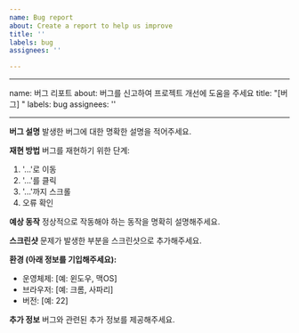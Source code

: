 ```yaml
---
name: Bug report
about: Create a report to help us improve
title: ''
labels: bug
assignees: ''

---
```


---
name: 버그 리포트
about: 버그를 신고하여 프로젝트 개선에 도움을 주세요
title: "[버그] "
labels: bug
assignees: ''

---

**버그 설명**
발생한 버그에 대한 명확한 설명을 적어주세요.

**재현 방법**
버그를 재현하기 위한 단계:
1. '...'로 이동
2. '...'를 클릭
3. '...'까지 스크롤
4. 오류 확인

**예상 동작**
정상적으로 작동해야 하는 동작을 명확히 설명해주세요.

**스크린샷**
문제가 발생한 부분을 스크린샷으로 추가해주세요.

**환경 (아래 정보를 기입해주세요):**
- 운영체제: [예: 윈도우, 맥OS]
- 브라우저: [예: 크롬, 사파리]
- 버전: [예: 22]

**추가 정보**
버그와 관련된 추가 정보를 제공해주세요.
